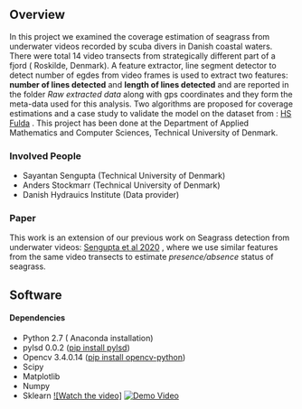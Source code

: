 ## Overview
In this project we examined the coverage estimation of seagrass from underwater videos recorded by scuba divers in Danish coastal waters. There were total 14 video transects from strategically different part of a fjord ( Roskilde, Denmark). A feature extractor,  line segment detector to detect number of egdes from video frames is used to extract two features: **number of lines detected** and **length of lines detected** and are reported in the folder *Raw extracted data* along with gps coordinates and they form the meta-data used for this analysis. Two algorithms are proposed for coverage estimations and a case study to validate the model on the dataset from : [HS Fulda](https://www.hs-fulda.de/fileadmin/user_upload/FB_ET/Projekte_Forschung/Enview_Jaeger/EnView_News_2018-04/Conference_Kobe_2018_Seagrass.pdf) .
This project has been done at the Department of Applied Mathematics and Computer Sciences, Technical University of Denmark.

### Involved People
* Sayantan Sengupta (Technical University of Denmark)
* Anders Stockmarr (Technical University of Denmark)
* Danish Hydrauics Institute (Data provider)

### Paper

This work is an extension of our previous work on Seagrass detection from underwater videos: [Sengupta et al 2020](https://www.sciencedirect.com/science/article/pii/S1574954120300339?via%3Dihub) , where we use similar features from the same video transects to estimate *presence/absence* status of seagrass.

## Software 
#### Dependencies
* Python 2.7 ( Anaconda installation)
* pylsd 0.0.2 ([pip install pylsd](https://pypi.org/project/pylsd/))
* Opencv 3.4.0.14 ([pip install opencv-python](https://pypi.org/project/opencv-python/3.4.0.14/))
* Scipy
* Matplotlib
* Numpy
* Sklearn
[![Watch the video]](https://youtu.be/vt5fpE0bzSY)
[![Demo Video](https://i.sstatic.net/Vp2cE.png)](https://www.youtube.com/watch?v=NZkDht-DgbA&list=PLgOY2SnZ2Tu7iDmDGWtV7YrQaWbuJlmbk)


